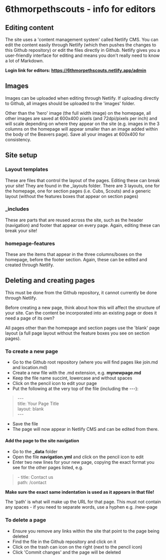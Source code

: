 # 6thmorpethscouts - info for editors

## Editing content 
The site uses a 'content management system' called Netlify CMS. You can edit the content easily through Netlify (which then pushes the changes to this Github repository) or edit the files directly in Github. Netlify gives you a user-friendly interface for editing and means you don't really need to know a lot of Markdown.

**Login link for editors: https://6thmorpethscouts.netlify.app/admin**

## Images
Images can be uploaded when editing through Netlify. If uploading directly to Github, all images should be uploaded to the 'images' folder. 

Other than the 'hero' image (the full width image) on the homepage, all other images are saved at 600x400 pixels (and 72dpi/pixels per inch) and will scale depending on where they appear on the site (e.g. images in the 3 columns on the homepage will appear smaller than an image added within the body of the Beavers page). Save all your images at 600x400 for consistency. 

## Site setup
### Layout templates
These are files that control the layout of the pages. Editing these can break your site! They are found in the \_layouts folder. There are 3 layouts, one for the homepage, one for section pages (i.e. Cubs, Scouts) and a generic layout (without the features boxes that appear on section pages)

### \_includes
These are parts that are reused across the site, such as the header (navigation) and footer that appear on every page. Again, editing these can break your site!

### homepage-features
These are the items that appear in the three columns/boxes on the homepage, before the footer section. Again, these can be edited and created through Netlify.

## Deleting and creating pages
This must be done from the Github repository, it cannot currently be done through Netlify. 

Before creating a new page, think about how this will affect the structure of your site. Can the content be incorporated into an existing page or does it need a page of its own? 

All pages other than the homepage and section pages use the 'blank' page layout (a full page layout without the feature boxes you see on section pages).

### To create a new page

* Go to the Github root repository (where you will find pages like join.md and location.md)
* Create a new file with the .md extension, e.g. **mynewpage.md**
* Keep the file name succint, lowercase and without spaces
* Click on the pencil icon to edit your page
* Put the following at the very top of the file (including the ---):

>\---  
title: Your Page Title  
layout: blank  
\---  

* Save the file
* The page will now appear in Netlify CMS and can be edited from there.

#### Add the page to the site navigation

* Go to the **\_data** folder
* Open the file **navigation.yml** and click on the pencil icon to edit
* Enter two new lines for your new page, copying the exact format you see for the other pages listed, e.g.

>\- title: Contact us  
     path: /contact  
  
  **Make sure the exact same indentation is used as it appears in that file!**
  
  The 'path' is what will make up the URL for that page. This must not contain any spaces - if you need to separate words, use a hyphen e.g. /new-page

### To delete a page

* Ensure you remove any links within the site that point to the page being deleted
* Find the file in the Github repository and click on it
* Click on the trash can icon on the right (next to the pencil icon)
* Click 'Commit changes' and the page will be deleted

